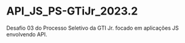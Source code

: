 # API_JS_PS-GTiJr_2023.2
Desafio 03 do Processo Seletivo da GTI Jr. focado em aplicações JS envolvendo API.

